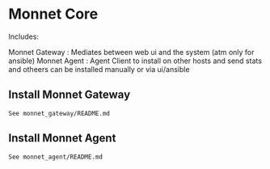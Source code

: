 # Monnet Core

Includes:

Monnet Gateway : Mediates between web ui and the system  (atm only for ansible)
Monnet Agent : Agent Client to install on other hosts and send stats and otheers
    can be installed manually or via ui/ansible

## Install Monnet Gateway
    See monnet_gateway/README.md

## Install Monnet Agent
    See monnet_agent/README.md




